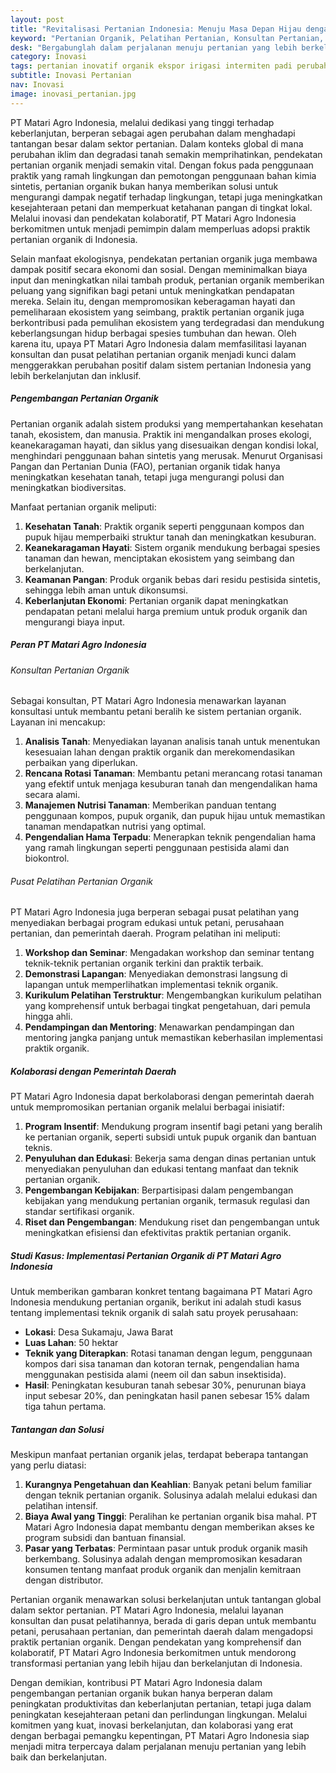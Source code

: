 ```yaml
---
layout: post
title: "Revitalisasi Pertanian Indonesia: Menuju Masa Depan Hijau dengan PT Matari Agro Indonesia"
keyword: "Pertanian Organik, Pelatihan Pertanian, Konsultan Pertanian, Keberlanjutan Pertanian, PT Matari Agro Indonesia, Inovasi Pertanian"
desk: "Bergabunglah dalam perjalanan menuju pertanian yang lebih berkelanjutan dan produktif dengan PT Matari Agro Indonesia! Temukan solusi terkini dalam praktik pertanian organik, pelatihan yang menginspirasi, dan konsultasi ahli untuk mendukung petani, perusahaan pertanian, dan pemerintah daerah dalam membangun masa depan hijau untuk Indonesia."
category: Inovasi
tags: pertanian inovatif organik ekspor irigasi intermiten padi perubahan iklim rendah emisi konsultan ketahanan pangan
subtitle: Inovasi Pertanian
nav: Inovasi
image: inovasi_pertanian.jpg
---
```


PT Matari Agro Indonesia, melalui dedikasi yang tinggi terhadap keberlanjutan, berperan sebagai agen perubahan dalam menghadapi tantangan besar dalam sektor pertanian. Dalam konteks global di mana perubahan iklim dan degradasi tanah semakin memprihatinkan, pendekatan pertanian organik menjadi semakin vital. Dengan fokus pada penggunaan praktik yang ramah lingkungan dan pemotongan penggunaan bahan kimia sintetis, pertanian organik bukan hanya memberikan solusi untuk mengurangi dampak negatif terhadap lingkungan, tetapi juga meningkatkan kesejahteraan petani dan memperkuat ketahanan pangan di tingkat lokal. Melalui inovasi dan pendekatan kolaboratif, PT Matari Agro Indonesia berkomitmen untuk menjadi pemimpin dalam memperluas adopsi praktik pertanian organik di Indonesia.

Selain manfaat ekologisnya, pendekatan pertanian organik juga membawa dampak positif secara ekonomi dan sosial. Dengan meminimalkan biaya input dan meningkatkan nilai tambah produk, pertanian organik memberikan peluang yang signifikan bagi petani untuk meningkatkan pendapatan mereka. Selain itu, dengan mempromosikan keberagaman hayati dan pemeliharaan ekosistem yang seimbang, praktik pertanian organik juga berkontribusi pada pemulihan ekosistem yang terdegradasi dan mendukung keberlangsungan hidup berbagai spesies tumbuhan dan hewan. Oleh karena itu, upaya PT Matari Agro Indonesia dalam memfasilitasi layanan konsultan dan pusat pelatihan pertanian organik menjadi kunci dalam menggerakkan perubahan positif dalam sistem pertanian Indonesia yang lebih berkelanjutan dan inklusif.

##### Pengembangan Pertanian Organik

Pertanian organik adalah sistem produksi yang mempertahankan kesehatan tanah, ekosistem, dan manusia. Praktik ini mengandalkan proses ekologi, keanekaragaman hayati, dan siklus yang disesuaikan dengan kondisi lokal, menghindari penggunaan bahan sintetis yang merusak. Menurut Organisasi Pangan dan Pertanian Dunia (FAO), pertanian organik tidak hanya meningkatkan kesehatan tanah, tetapi juga mengurangi polusi dan meningkatkan biodiversitas.

Manfaat pertanian organik meliputi:
1. **Kesehatan Tanah**: Praktik organik seperti penggunaan kompos dan pupuk hijau memperbaiki struktur tanah dan meningkatkan kesuburan.
2. **Keanekaragaman Hayati**: Sistem organik mendukung berbagai spesies tanaman dan hewan, menciptakan ekosistem yang seimbang dan berkelanjutan.
3. **Keamanan Pangan**: Produk organik bebas dari residu pestisida sintetis, sehingga lebih aman untuk dikonsumsi.
4. **Keberlanjutan Ekonomi**: Pertanian organik dapat meningkatkan pendapatan petani melalui harga premium untuk produk organik dan mengurangi biaya input.

##### Peran PT Matari Agro Indonesia

###### Konsultan Pertanian Organik

Sebagai konsultan, PT Matari Agro Indonesia menawarkan layanan konsultasi untuk membantu petani beralih ke sistem pertanian organik. Layanan ini mencakup:
1. **Analisis Tanah**: Menyediakan layanan analisis tanah untuk menentukan kesesuaian lahan dengan praktik organik dan merekomendasikan perbaikan yang diperlukan.
2. **Rencana Rotasi Tanaman**: Membantu petani merancang rotasi tanaman yang efektif untuk menjaga kesuburan tanah dan mengendalikan hama secara alami.
3. **Manajemen Nutrisi Tanaman**: Memberikan panduan tentang penggunaan kompos, pupuk organik, dan pupuk hijau untuk memastikan tanaman mendapatkan nutrisi yang optimal.
4. **Pengendalian Hama Terpadu**: Menerapkan teknik pengendalian hama yang ramah lingkungan seperti penggunaan pestisida alami dan biokontrol.

###### Pusat Pelatihan Pertanian Organik

PT Matari Agro Indonesia juga berperan sebagai pusat pelatihan yang menyediakan berbagai program edukasi untuk petani, perusahaan pertanian, dan pemerintah daerah. Program pelatihan ini meliputi:
1. **Workshop dan Seminar**: Mengadakan workshop dan seminar tentang teknik-teknik pertanian organik terkini dan praktik terbaik.
2. **Demonstrasi Lapangan**: Menyediakan demonstrasi langsung di lapangan untuk memperlihatkan implementasi teknik organik.
3. **Kurikulum Pelatihan Terstruktur**: Mengembangkan kurikulum pelatihan yang komprehensif untuk berbagai tingkat pengetahuan, dari pemula hingga ahli.
4. **Pendampingan dan Mentoring**: Menawarkan pendampingan dan mentoring jangka panjang untuk memastikan keberhasilan implementasi praktik organik.

##### Kolaborasi dengan Pemerintah Daerah

PT Matari Agro Indonesia dapat berkolaborasi dengan pemerintah daerah untuk mempromosikan pertanian organik melalui berbagai inisiatif:
1. **Program Insentif**: Mendukung program insentif bagi petani yang beralih ke pertanian organik, seperti subsidi untuk pupuk organik dan bantuan teknis.
2. **Penyuluhan dan Edukasi**: Bekerja sama dengan dinas pertanian untuk menyediakan penyuluhan dan edukasi tentang manfaat dan teknik pertanian organik.
3. **Pengembangan Kebijakan**: Berpartisipasi dalam pengembangan kebijakan yang mendukung pertanian organik, termasuk regulasi dan standar sertifikasi organik.
4. **Riset dan Pengembangan**: Mendukung riset dan pengembangan untuk meningkatkan efisiensi dan efektivitas praktik pertanian organik.

##### Studi Kasus: Implementasi Pertanian Organik di PT Matari Agro Indonesia

Untuk memberikan gambaran konkret tentang bagaimana PT Matari Agro Indonesia mendukung pertanian organik, berikut ini adalah studi kasus tentang implementasi teknik organik di salah satu proyek perusahaan:
- **Lokasi**: Desa Sukamaju, Jawa Barat
- **Luas Lahan**: 50 hektar
- **Teknik yang Diterapkan**: Rotasi tanaman dengan legum, penggunaan kompos dari sisa tanaman dan kotoran ternak, pengendalian hama menggunakan pestisida alami (neem oil dan sabun insektisida).
- **Hasil**: Peningkatan kesuburan tanah sebesar 30%, penurunan biaya input sebesar 20%, dan peningkatan hasil panen sebesar 15% dalam tiga tahun pertama.


##### Tantangan dan Solusi

Meskipun manfaat pertanian organik jelas, terdapat beberapa tantangan yang perlu diatasi:
1. **Kurangnya Pengetahuan dan Keahlian**: Banyak petani belum familiar dengan teknik pertanian organik. Solusinya adalah melalui edukasi dan pelatihan intensif.
2. **Biaya Awal yang Tinggi**: Peralihan ke pertanian organik bisa mahal. PT Matari Agro Indonesia dapat membantu dengan memberikan akses ke program subsidi dan bantuan finansial.
3. **Pasar yang Terbatas**: Permintaan pasar untuk produk organik masih berkembang. Solusinya adalah dengan mempromosikan kesadaran konsumen tentang manfaat produk organik dan menjalin kemitraan dengan distributor.

Pertanian organik menawarkan solusi berkelanjutan untuk tantangan global dalam sektor pertanian. PT Matari Agro Indonesia, melalui layanan konsultan dan pusat pelatihannya, berada di garis depan untuk membantu petani, perusahaan pertanian, dan pemerintah daerah dalam mengadopsi praktik pertanian organik. Dengan pendekatan yang komprehensif dan kolaboratif, PT Matari Agro Indonesia berkomitmen untuk mendorong transformasi pertanian yang lebih hijau dan berkelanjutan di Indonesia. 

Dengan demikian, kontribusi PT Matari Agro Indonesia dalam pengembangan pertanian organik bukan hanya berperan dalam peningkatan produktivitas dan keberlanjutan pertanian, tetapi juga dalam peningkatan kesejahteraan petani dan perlindungan lingkungan. Melalui komitmen yang kuat, inovasi berkelanjutan, dan kolaborasi yang erat dengan berbagai pemangku kepentingan, PT Matari Agro Indonesia siap menjadi mitra terpercaya dalam perjalanan menuju pertanian yang lebih baik dan berkelanjutan.